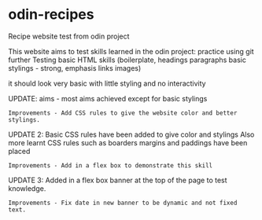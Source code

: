 # odin-recipes
Recipe website test from odin project

This website aims to test skills learned in the odin project:
practice using git further
Testing basic HTML skills
(boilerplate,
headings
paragraphs
basic stylings - strong, emphasis
links
images)

it should look very basic with little styling and no interactivity

UPDATE: 
    aims - most aims achieved except for basic stylings

    Improvements - Add CSS rules to give the website color and better stylings. 

UPDATE 2:
    Basic CSS rules have been added to give color and stylings
    Also more learnt CSS rules such as boarders margins and paddings have been placed

    Improvements - Add in a flex box to demonstrate this skill 

UPDATE 3:
    Added in a flex box banner at the top of the page to test knowledge.

    Improvements - Fix date in new banner to be dynamic and not fixed text. 

